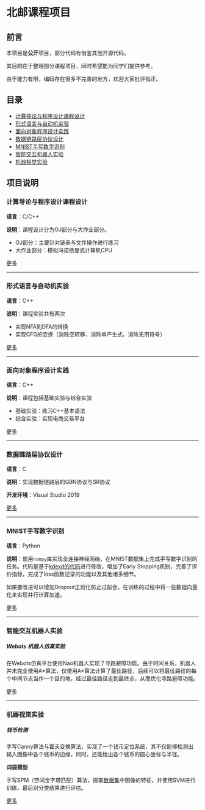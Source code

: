 # 北邮课程项目

## 前言

本项目是**公开**项目，部分代码有借鉴其他开源代码。

其目的在于整理部分课程项目，同时希望能为同学们提供参考。

由于能力有限，编码存在很多不完善的地方，欢迎大家批评指正。

## 目录

* [计算导论与程序设计课程设计](#计算导论与程序设计课程设计)
* [形式语言与自动机实验](#形式语言与自动机实验)
* [面向对象程序设计实践](#面向对象程序设计实践)
* [数据链路层协议设计](#数据链路层协议设计)
* [MNIST手写数字识别](#MNIST手写数字识别)
* [智能交互机器人实验](#智能交互机器人实验)
* [机器视觉实验](#机器视觉实验)

## 项目说明

### 计算导论与程序设计课程设计

**语言**：C/C++

**说明**：课程设计分为OJ部分与大作业部分。

* OJ部分：主要针对链表与文件操作进行练习
* 大作业部分：模拟冯诺依曼式计算机CPU

[更多](Projects/计算导论与程序设计课程设计)

***

### 形式语言与自动机实验

**语言**：C++

**说明**：课程实验共有两次

* 实现NFA到DFA的转换
* 实现CFG的变换（消除空转移、消除单产生式、消除无用符号）

[更多](Projects/形式语言与自动机实验)

***

### 面向对象程序设计实践

**语言**：C++

**说明**：课程包括基础实验与综合实验

* 基础实验：练习C++基本语法
* 综合实验：实现电商交易平台

[更多](Projects/面向对象程序设计实践)

***

### 数据链路层协议设计

**语言**：C

**说明**：实现数据链路层的GBN协议与SR协议

**开发环境**：Visual Studio 2019

[更多](Projects/数据链路层协议设计)

***

### MNIST手写数字识别

**语言**：Python

**说明**：使用`numpy`库实现全连接神经网络，在MNIST数据集上完成手写数字识别的任务。代码是基于[kdexd的代码](https://github.com/kdexd/digit-classifier)进行修改，增加了Early Stopping机制，完善了评价指标，完成了loss函数记录的功能以及其他诸多细节。

如果要改进可以增加Dropout正则化防止过拟合，在训练的过程中将一些数据向量化来实现并行计算加速。

[更多](Projects/MNIST手写数字识别)

***

### 智能交互机器人实验

##### Webots 机器人仿真实验

在Webots仿真平台使用Nao机器人实现了寻路避障功能。由于时间关系，机器人并未完全使用A\*算法，仅使用A\*算法计算了最佳路径，后续可以将最佳路径的每个中间节点当作一个目的地，经过最佳路径走到最终点，从而优化寻路避障功能。

[更多](Projects/智能交互机器人实验)

***

### 机器视觉实验

##### 钱币检测

手写Canny算法与霍夫变换算法，实现了一个钱币定位系统，其不仅能够检测出输入图像中各个钱币的边缘，同时，还能给出各个钱币的圆心坐标与半径。

**词袋模型**

手写SPM（空间金字塔匹配）算法，提取[数据集](https://figshare.com/articles/dataset/15-Scene_Image_Dataset/7007177)中图像的特征，并使用SVM进行训练，最后对分类结果进行评估。

[更多](Projects/机器视觉实验)
